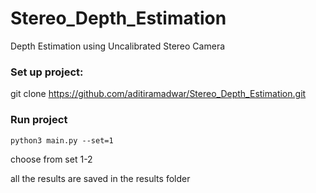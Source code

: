 # Stereo_Depth_Estimation
Depth Estimation using Uncalibrated Stereo Camera

### Set up project:
git clone https://github.com/aditiramadwar/Stereo_Depth_Estimation.git

### Run project
```
python3 main.py --set=1
```
choose from set 1-2

all the results are saved in the results folder
